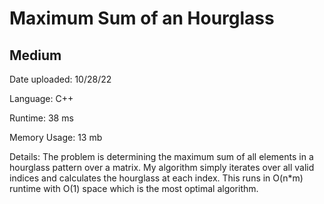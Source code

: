 
# Maximum Sum of an Hourglass

## Medium

Date uploaded: 10/28/22

Language: C++

Runtime: 38 ms

Memory Usage: 13 mb

Details: The problem is determining the maximum sum of all elements in a hourglass pattern over a matrix. My algorithm simply iterates over all valid indices and calculates the hourglass at each index. This runs in O(n*m) runtime with O(1) space which is the most optimal algorithm.
